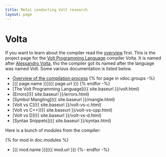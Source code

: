 ```yaml
---
title: Metal conducting Volt research
layout: page
---
```


# Volta

If you want to learn about the compiler read the [overview](overview.html)
first. This is the project page for the
[Volt Programming Language](http://www.volt-lang.org) compiler Volta. It is
named after [Alessandro Volta](https://en.wikipedia.org/wiki/Alessandro_Volta),
tho the compiler got its named after the language was named Volt. Some various
documentation is listed below.

*  [Overview of the compilation process](overview.html)
{% for page in vdoc.groups -%}
*  [{{ page.name }}]({{ page.url }})
{% endfor -%}
*  [The Volt Programming Language]({{ site.baseurl }}/volt.html)
*  [Errors]({{ site.baseurl }}/errors.html)
*  [Symbol Mangling]({{ site.baseurl }}/mangle.html)
*  [Volt vs C]({{ site.baseurl }}/volt-vs-c.html)
*  [Volt vs C++]({{ site.baseurl }}/volt-vs-cpp.html)
*  [Volt vs D]({{ site.baseurl }}/volt-vs-d.html)
*  [Syntax Snippets]({{ site.baseurl }}/syntax.html)

Here is a bunch of modules from the compiler:

{% for mod in doc.modules %}
*  [{{ mod.name }}]({{ mod.url }})
{%- endfor -%}
